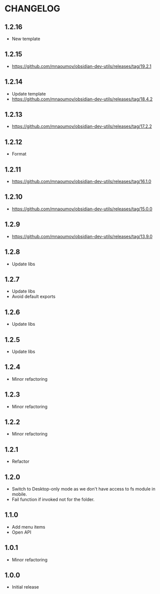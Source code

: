 # CHANGELOG

## 1.2.16

- New template

## 1.2.15

- https://github.com/mnaoumov/obsidian-dev-utils/releases/tag/19.2.1

## 1.2.14

- Update template
- https://github.com/mnaoumov/obsidian-dev-utils/releases/tag/18.4.2

## 1.2.13

- https://github.com/mnaoumov/obsidian-dev-utils/releases/tag/17.2.2

## 1.2.12

- Format

## 1.2.11

- https://github.com/mnaoumov/obsidian-dev-utils/releases/tag/16.1.0

## 1.2.10

- https://github.com/mnaoumov/obsidian-dev-utils/releases/tag/15.0.0

## 1.2.9

- https://github.com/mnaoumov/obsidian-dev-utils/releases/tag/13.9.0

## 1.2.8

- Update libs

## 1.2.7

- Update libs
- Avoid default exports

## 1.2.6

- Update libs

## 1.2.5

- Update libs

## 1.2.4

- Minor refactoring

## 1.2.3

- Minor refactoring

## 1.2.2

- Minor refactoring

## 1.2.1

- Refactor

## 1.2.0

- Switch to Desktop-only mode as we don't have access to fs module in mobile.
- Fail function if invoked not for the folder.

## 1.1.0

- Add menu items
- Open API

## 1.0.1

- Minor refactoring

## 1.0.0

- Initial release
